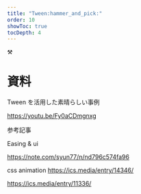 ```yaml
---
title: "Tween:hammer_and_pick:"
order: 10
showToc: true
tocDepth: 4
---
```


:hammer_and_pick:

# 資料

Tween を活用した素晴らしい事例

https://youtu.be/Fy0aCDmgnxg

参考記事

Easing & ui

https://note.com/syun77/n/nd796c574fa96

css animation
https://ics.media/entry/14346/

https://ics.media/entry/11336/
